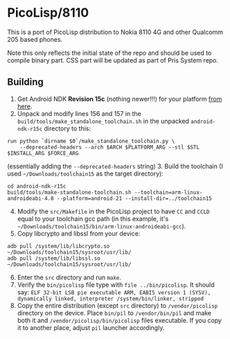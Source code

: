 # PicoLisp/8110

This is a port of PicoLisp distribution to Nokia 8110 4G and other Qualcomm 205 based phones.

Note this only reflects the initial state of the repo and should be used to compile binary part. CSS part will be updated as part of Pris System repo.

## Building

1. Get Android NDK **Revision 15c** (nothing newer!!!) for your platform [from here](https://developer.android.com/ndk/downloads/older_releases).
2. Unpack and modify lines 156 and 157 in the `build/tools/make_standalone_toolchain.sh` in the unpacked `android-ndk-r15c` directory to this:
```
run python `dirname $0`/make_standalone_toolchain.py \
    --deprecated-headers --arch $ARCH $PLATFORM_ARG --stl $STL $INSTALL_ARG $FORCE_ARG
```
(essentially adding the `--deprecated-headers` string)
3. Build the toolchain (I used `~/Downloads/toolchain15` as the target directory):
```
cd android-ndk-r15c
build/tools/make-standalone-toolchain.sh --toolchain=arm-linux-androideabi-4.8 --platform=android-21 --install-dir=../toolchain15
```
4. Modify the `src/Makefile` in the PicoLisp project to have `CC` and `CCLD` equal to your toolchain gcc path (in this example, it's `~/Downloads/toolchain15/bin/arm-linux-androideabi-gcc`).
5. Copy libcrypto and libssl from your device:
```
adb pull /system/lib/libcrypto.so ~/Downloads/toolchain15/sysroot/usr/lib/
adb pull /system/lib/libssl.so ~/Downloads/toolchain15/sysroot/usr/lib/
```
6. Enter the `src` directory and run `make`.
7. Verify the `bin/picolisp` file type with `file ../bin/picolisp`. It should say: `ELF 32-bit LSB pie executable ARM, EABI5 version 1 (SYSV), dynamically linked, interpreter /system/bin/linker, stripped`
8. Copy the entire distribution (except `src` directory) to `/vendor/picolisp` directory on the device. Place `bin/pil` to `/vendor/bin/pil` and make both it and `/vendor/picolisp/bin/picolisp` files executable. If you copy it to another place, adjust `pil` launcher accordingly.

